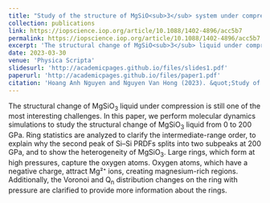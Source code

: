 ```yaml
---
title: "Study of the structure of MgSiO<sub>3</sub> system under compression by using ring statistics and voronoi analysis"
collection: publications
link: https://iopscience.iop.org/article/10.1088/1402-4896/acc5b7
permalink: https://iopscience.iop.org/article/10.1088/1402-4896/acc5b7
excerpt: 'The structural change of MgSiO<sub>3</sub> liquid under compression is still one of the most interesting challenges. In this paper, we perform molecular dynamics simulations to study the structural change of MgSiO<sub>3</sub> liquid from 0 to 200 GPa. Ring statistics are analyzed to clarify the intermediate-range order, to explain why the second peak of Si–Si PRDFs splits into two subpeaks at 200 GPa, and to show the heterogeneity of MgSiO<sub>3</sub>. Large rings, which form at high pressures, capture the oxygen atoms. Oxygen atoms, which have a negative charge, attract Mg²⁺ ions, creating magnesium-rich regions. Additionally, the Voronoi and Q<sub>n</sub> distribution changes on the ring with pressure are clarified to provide more information about the rings.'
date: 2023-03-30
venue: 'Physica Scripta'
slidesurl: 'http://academicpages.github.io/files/slides1.pdf'
paperurl: 'http://academicpages.github.io/files/paper1.pdf'
citation: 'Hoang Anh Nguyen and Nguyen Van Hong (2023). &quot;Study of the structure of MgSiO<sub>3</sub> system under compression by using ring statistics and voronoi analysis.&quot; <i>Phys. Scr.</i>. 98 045919.'
---
```


The structural change of MgSiO<sub>3</sub> liquid under compression is still one of the most interesting challenges. In this paper, we perform molecular dynamics simulations to study the structural change of MgSiO<sub>3</sub> liquid from 0 to 200 GPa. Ring statistics are analyzed to clarify the intermediate-range order, to explain why the second peak of Si–Si PRDFs splits into two subpeaks at 200 GPa, and to show the heterogeneity of MgSiO<sub>3</sub>. Large rings, which form at high pressures, capture the oxygen atoms. Oxygen atoms, which have a negative charge, attract Mg²⁺ ions, creating magnesium-rich regions. Additionally, the Voronoi and Q<sub>n</sub> distribution changes on the ring with pressure are clarified to provide more information about the rings.

